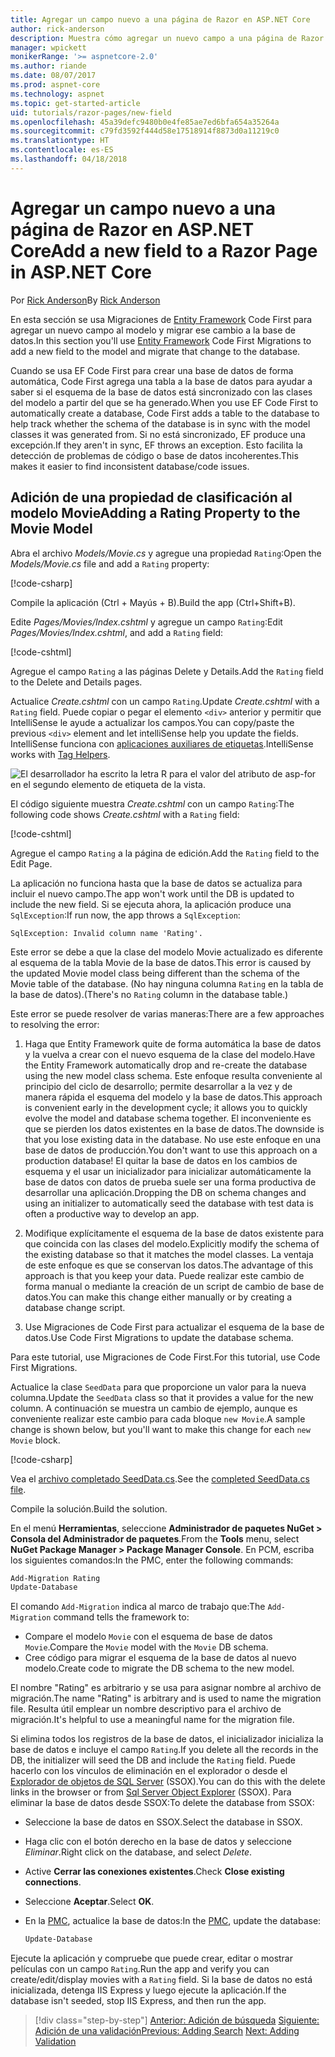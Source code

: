 ```yaml
---
title: Agregar un campo nuevo a una página de Razor en ASP.NET Core
author: rick-anderson
description: Muestra cómo agregar un nuevo campo a una página de Razor con Entity Framework Core
manager: wpickett
monikerRange: '>= aspnetcore-2.0'
ms.author: riande
ms.date: 08/07/2017
ms.prod: aspnet-core
ms.technology: aspnet
ms.topic: get-started-article
uid: tutorials/razor-pages/new-field
ms.openlocfilehash: 45a39defc9480b0e4fe85ae7ed6bfa654a35264a
ms.sourcegitcommit: c79fd3592f444d58e17518914f8873d0a11219c0
ms.translationtype: HT
ms.contentlocale: es-ES
ms.lasthandoff: 04/18/2018
---
```

# <a name="add-a-new-field-to-a-razor-page-in-aspnet-core"></a><span data-ttu-id="222b4-103">Agregar un campo nuevo a una página de Razor en ASP.NET Core</span><span class="sxs-lookup"><span data-stu-id="222b4-103">Add a new field to a Razor Page in ASP.NET Core</span></span>

<span data-ttu-id="222b4-104">Por [Rick Anderson](https://twitter.com/RickAndMSFT)</span><span class="sxs-lookup"><span data-stu-id="222b4-104">By [Rick Anderson](https://twitter.com/RickAndMSFT)</span></span>

<span data-ttu-id="222b4-105">En esta sección se usa Migraciones de [Entity Framework](https://docs.microsoft.com/ef/core/get-started/aspnetcore/new-db) Code First para agregar un nuevo campo al modelo y migrar ese cambio a la base de datos.</span><span class="sxs-lookup"><span data-stu-id="222b4-105">In this section you'll use [Entity Framework](https://docs.microsoft.com/ef/core/get-started/aspnetcore/new-db) Code First Migrations to add a new field to the model and migrate that change to the database.</span></span>

<span data-ttu-id="222b4-106">Cuando se usa EF Code First para crear una base de datos de forma automática, Code First agrega una tabla a la base de datos para ayudar a saber si el esquema de la base de datos está sincronizado con las clases del modelo a partir del que se ha generado.</span><span class="sxs-lookup"><span data-stu-id="222b4-106">When you use EF Code First to automatically create a database, Code First adds a table to the database to help track whether the schema of the database is in sync with the model classes it was generated from.</span></span> <span data-ttu-id="222b4-107">Si no está sincronizado, EF produce una excepción.</span><span class="sxs-lookup"><span data-stu-id="222b4-107">If they aren't in sync, EF throws an exception.</span></span> <span data-ttu-id="222b4-108">Esto facilita la detección de problemas de código o base de datos incoherentes.</span><span class="sxs-lookup"><span data-stu-id="222b4-108">This makes it easier to find inconsistent database/code issues.</span></span>

## <a name="adding-a-rating-property-to-the-movie-model"></a><span data-ttu-id="222b4-109">Adición de una propiedad de clasificación al modelo Movie</span><span class="sxs-lookup"><span data-stu-id="222b4-109">Adding a Rating Property to the Movie Model</span></span>

<span data-ttu-id="222b4-110">Abra el archivo *Models/Movie.cs* y agregue una propiedad `Rating`:</span><span class="sxs-lookup"><span data-stu-id="222b4-110">Open the *Models/Movie.cs* file and add a `Rating` property:</span></span>

[!code-csharp[](razor-pages-start/sample/RazorPagesMovie/Models/MovieDateRating.cs?highlight=11&range=7-18)]

<span data-ttu-id="222b4-111">Compile la aplicación (Ctrl + Mayús + B).</span><span class="sxs-lookup"><span data-stu-id="222b4-111">Build the app (Ctrl+Shift+B).</span></span>

<span data-ttu-id="222b4-112">Edite *Pages/Movies/Index.cshtml* y agregue un campo `Rating`:</span><span class="sxs-lookup"><span data-stu-id="222b4-112">Edit *Pages/Movies/Index.cshtml*, and add a `Rating` field:</span></span>

[!code-cshtml[](razor-pages-start/sample/RazorPagesMovie/Pages/Movies/Index.cshtml?highlight=40-42,61-63)]

<span data-ttu-id="222b4-113">Agregue el campo `Rating` a las páginas Delete y Details.</span><span class="sxs-lookup"><span data-stu-id="222b4-113">Add the `Rating` field to the Delete and Details pages.</span></span>

<span data-ttu-id="222b4-114">Actualice *Create.cshtml* con un campo `Rating`.</span><span class="sxs-lookup"><span data-stu-id="222b4-114">Update *Create.cshtml* with a `Rating` field.</span></span> <span data-ttu-id="222b4-115">Puede copiar o pegar el elemento `<div>` anterior y permitir que IntelliSense le ayude a actualizar los campos.</span><span class="sxs-lookup"><span data-stu-id="222b4-115">You can copy/paste the previous `<div>` element and let intelliSense help you update the fields.</span></span> <span data-ttu-id="222b4-116">IntelliSense funciona con [aplicaciones auxiliares de etiquetas](xref:mvc/views/tag-helpers/intro).</span><span class="sxs-lookup"><span data-stu-id="222b4-116">IntelliSense works with [Tag Helpers](xref:mvc/views/tag-helpers/intro).</span></span>

![El desarrollador ha escrito la letra R para el valor del atributo de asp-for en el segundo elemento de etiqueta de la vista.](new-field/_static/cr.png)

<span data-ttu-id="222b4-120">El código siguiente muestra *Create.cshtml* con un campo `Rating`:</span><span class="sxs-lookup"><span data-stu-id="222b4-120">The following code shows *Create.cshtml* with a `Rating` field:</span></span>

[!code-cshtml[](razor-pages-start/sample/RazorPagesMovie/Pages/Movies/Create.cshtml?highlight=36-40)]

<span data-ttu-id="222b4-121">Agregue el campo `Rating` a la página de edición.</span><span class="sxs-lookup"><span data-stu-id="222b4-121">Add the `Rating` field to the Edit Page.</span></span>

<span data-ttu-id="222b4-122">La aplicación no funciona hasta que la base de datos se actualiza para incluir el nuevo campo.</span><span class="sxs-lookup"><span data-stu-id="222b4-122">The app won't work until the DB is updated to include the new field.</span></span> <span data-ttu-id="222b4-123">Si se ejecuta ahora, la aplicación produce una `SqlException`:</span><span class="sxs-lookup"><span data-stu-id="222b4-123">If run now, the app throws a `SqlException`:</span></span>

```
SqlException: Invalid column name 'Rating'.
```

<span data-ttu-id="222b4-124">Este error se debe a que la clase del modelo Movie actualizado es diferente al esquema de la tabla Movie de la base de datos.</span><span class="sxs-lookup"><span data-stu-id="222b4-124">This error is caused by the updated Movie model class being different than the schema of the Movie table of the database.</span></span> <span data-ttu-id="222b4-125">(No hay ninguna columna `Rating` en la tabla de la base de datos).</span><span class="sxs-lookup"><span data-stu-id="222b4-125">(There's no `Rating` column in the database table.)</span></span>

<span data-ttu-id="222b4-126">Este error se puede resolver de varias maneras:</span><span class="sxs-lookup"><span data-stu-id="222b4-126">There are a few approaches to resolving the error:</span></span>

1. <span data-ttu-id="222b4-127">Haga que Entity Framework quite de forma automática la base de datos y la vuelva a crear con el nuevo esquema de la clase del modelo.</span><span class="sxs-lookup"><span data-stu-id="222b4-127">Have the Entity Framework automatically drop and re-create the database using  the new model class schema.</span></span> <span data-ttu-id="222b4-128">Este enfoque resulta conveniente al principio del ciclo de desarrollo; permite desarrollar a la vez y de manera rápida el esquema del modelo y la base de datos.</span><span class="sxs-lookup"><span data-stu-id="222b4-128">This approach is convenient early in the development cycle; it allows you to quickly evolve the model and database schema together.</span></span> <span data-ttu-id="222b4-129">El inconveniente es que se pierden los datos existentes en la base de datos.</span><span class="sxs-lookup"><span data-stu-id="222b4-129">The downside is that you lose existing data in the database.</span></span> <span data-ttu-id="222b4-130">No use este enfoque en una base de datos de producción.</span><span class="sxs-lookup"><span data-stu-id="222b4-130">You don't want to use this approach on a production database!</span></span> <span data-ttu-id="222b4-131">El quitar la base de datos en los cambios de esquema y el usar un inicializador para inicializar automáticamente la base de datos con datos de prueba suele ser una forma productiva de desarrollar una aplicación.</span><span class="sxs-lookup"><span data-stu-id="222b4-131">Dropping the DB on schema changes and using an initializer to automatically seed the database with test data is often a productive way to develop an app.</span></span>

2. <span data-ttu-id="222b4-132">Modifique explícitamente el esquema de la base de datos existente para que coincida con las clases del modelo.</span><span class="sxs-lookup"><span data-stu-id="222b4-132">Explicitly modify the schema of the existing database so that it matches the model classes.</span></span> <span data-ttu-id="222b4-133">La ventaja de este enfoque es que se conservan los datos.</span><span class="sxs-lookup"><span data-stu-id="222b4-133">The advantage of this approach is that you keep your data.</span></span> <span data-ttu-id="222b4-134">Puede realizar este cambio de forma manual o mediante la creación de un script de cambio de base de datos.</span><span class="sxs-lookup"><span data-stu-id="222b4-134">You can make this change either manually or by creating a database change script.</span></span>

3. <span data-ttu-id="222b4-135">Use Migraciones de Code First para actualizar el esquema de la base de datos.</span><span class="sxs-lookup"><span data-stu-id="222b4-135">Use Code First Migrations to update the database schema.</span></span>

<span data-ttu-id="222b4-136">Para este tutorial, use Migraciones de Code First.</span><span class="sxs-lookup"><span data-stu-id="222b4-136">For this tutorial, use Code First Migrations.</span></span>

<span data-ttu-id="222b4-137">Actualice la clase `SeedData` para que proporcione un valor para la nueva columna.</span><span class="sxs-lookup"><span data-stu-id="222b4-137">Update the `SeedData` class so that it provides a value for the new column.</span></span> <span data-ttu-id="222b4-138">A continuación se muestra un cambio de ejemplo, aunque es conveniente realizar este cambio para cada bloque `new Movie`.</span><span class="sxs-lookup"><span data-stu-id="222b4-138">A sample change is shown below, but you'll want to make this change for each `new Movie` block.</span></span>

[!code-csharp[](razor-pages-start/sample/RazorPagesMovie/Models/SeedDataRating.cs?name=snippet1&highlight=8)]

<span data-ttu-id="222b4-139">Vea el [archivo completado SeedData.cs](https://github.com/aspnet/Docs/blob/master/aspnetcore/tutorials/razor-pages/razor-pages-start/sample/RazorPagesMovie/Models/SeedDataRating.cs).</span><span class="sxs-lookup"><span data-stu-id="222b4-139">See the [completed SeedData.cs file](https://github.com/aspnet/Docs/blob/master/aspnetcore/tutorials/razor-pages/razor-pages-start/sample/RazorPagesMovie/Models/SeedDataRating.cs).</span></span>

<span data-ttu-id="222b4-140">Compile la solución.</span><span class="sxs-lookup"><span data-stu-id="222b4-140">Build the solution.</span></span>

<a name="pmc"></a> <span data-ttu-id="222b4-141">En el menú **Herramientas**, seleccione **Administrador de paquetes NuGet > Consola del Administrador de paquetes**.</span><span class="sxs-lookup"><span data-stu-id="222b4-141">From the **Tools** menu, select **NuGet Package Manager > Package Manager Console**.</span></span>
<span data-ttu-id="222b4-142">En PCM, escriba los siguientes comandos:</span><span class="sxs-lookup"><span data-stu-id="222b4-142">In the PMC, enter the following commands:</span></span>

```powershell
Add-Migration Rating
Update-Database
```

<span data-ttu-id="222b4-143">El comando `Add-Migration` indica al marco de trabajo que:</span><span class="sxs-lookup"><span data-stu-id="222b4-143">The `Add-Migration` command tells the framework to:</span></span>

* <span data-ttu-id="222b4-144">Compare el modelo `Movie` con el esquema de base de datos `Movie`.</span><span class="sxs-lookup"><span data-stu-id="222b4-144">Compare the `Movie` model with the `Movie` DB schema.</span></span>
* <span data-ttu-id="222b4-145">Cree código para migrar el esquema de la base de datos al nuevo modelo.</span><span class="sxs-lookup"><span data-stu-id="222b4-145">Create code to migrate the DB schema to the new model.</span></span>

<span data-ttu-id="222b4-146">El nombre "Rating" es arbitrario y se usa para asignar nombre al archivo de migración.</span><span class="sxs-lookup"><span data-stu-id="222b4-146">The name "Rating" is arbitrary and is used to name the migration file.</span></span> <span data-ttu-id="222b4-147">Resulta útil emplear un nombre descriptivo para el archivo de migración.</span><span class="sxs-lookup"><span data-stu-id="222b4-147">It's helpful to use a meaningful name for the migration file.</span></span>

<a name="ssox"></a> <span data-ttu-id="222b4-148">Si elimina todos los registros de la base de datos, el inicializador inicializa la base de datos e incluye el campo `Rating`.</span><span class="sxs-lookup"><span data-stu-id="222b4-148">If you delete all the records in the DB, the initializer will seed the DB and include the `Rating` field.</span></span> <span data-ttu-id="222b4-149">Puede hacerlo con los vínculos de eliminación en el explorador o desde el [Explorador de objetos de SQL Server](xref:tutorials/razor-pages/sql#ssox) (SSOX).</span><span class="sxs-lookup"><span data-stu-id="222b4-149">You can do this with the delete links in the browser or from [Sql Server Object Explorer](xref:tutorials/razor-pages/sql#ssox) (SSOX).</span></span> <span data-ttu-id="222b4-150">Para eliminar la base de datos desde SSOX:</span><span class="sxs-lookup"><span data-stu-id="222b4-150">To delete the database from SSOX:</span></span>

* <span data-ttu-id="222b4-151">Seleccione la base de datos en SSOX.</span><span class="sxs-lookup"><span data-stu-id="222b4-151">Select the database in SSOX.</span></span>
* <span data-ttu-id="222b4-152">Haga clic con el botón derecho en la base de datos y seleccione *Eliminar*.</span><span class="sxs-lookup"><span data-stu-id="222b4-152">Right click on the database, and select *Delete*.</span></span>
* <span data-ttu-id="222b4-153">Active **Cerrar las conexiones existentes**.</span><span class="sxs-lookup"><span data-stu-id="222b4-153">Check **Close existing connections**.</span></span>
* <span data-ttu-id="222b4-154">Seleccione **Aceptar**.</span><span class="sxs-lookup"><span data-stu-id="222b4-154">Select **OK**.</span></span>
* <span data-ttu-id="222b4-155">En la [PMC](xref:tutorials/razor-pages/new-field#pmc), actualice la base de datos:</span><span class="sxs-lookup"><span data-stu-id="222b4-155">In the [PMC](xref:tutorials/razor-pages/new-field#pmc), update the database:</span></span>

  ```powershell
  Update-Database
  ```

<span data-ttu-id="222b4-156">Ejecute la aplicación y compruebe que puede crear, editar o mostrar películas con un campo `Rating`.</span><span class="sxs-lookup"><span data-stu-id="222b4-156">Run the app and verify you can create/edit/display movies with a `Rating` field.</span></span> <span data-ttu-id="222b4-157">Si la base de datos no está inicializada, detenga IIS Express y luego ejecute la aplicación.</span><span class="sxs-lookup"><span data-stu-id="222b4-157">If the database isn't seeded, stop IIS Express, and then run the app.</span></span>

> [!div class="step-by-step"]
> <span data-ttu-id="222b4-158">[Anterior: Adición de búsqueda](xref:tutorials/razor-pages/search)
> [Siguiente: Adición de una validación](xref:tutorials/razor-pages/validation)</span><span class="sxs-lookup"><span data-stu-id="222b4-158">[Previous: Adding Search](xref:tutorials/razor-pages/search)
[Next: Adding Validation](xref:tutorials/razor-pages/validation)</span></span>

